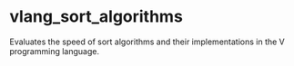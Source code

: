 # vlang_sort_algorithms
Evaluates the speed of sort algorithms and their implementations in the V programming language. 
